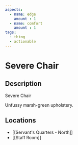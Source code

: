 ```yaml
---
aspects: 
  - name: edge
    amount : 1
  - name: comfort
    amount : 1
tags:
  - thing
  - actionable
---
```


# Severe Chair

## Description
Severe Chair

Unfussy marsh-green upholstery.
## Locations
- [[Servant's Quarters - North]]
- [[Staff Room]]